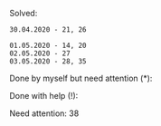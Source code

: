 Solved:

```
30.04.2020 - 21, 26

01.05.2020 - 14, 20
02.05.2020 - 27
03.05.2020 - 28, 35
```

Done by myself but need attention (*):

Done with help (!):

Need attention:
38
